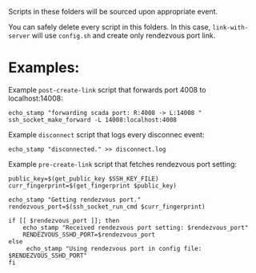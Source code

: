 Scripts in these folders will be sourced upon appropriate event. 

You can safely delete every script in this folders. In this case, `link-with-server` will use `config.sh` and create only rendezvous port link.

# Examples: 

Example `post-create-link` script that forwards port 4008 to localhost:14008: 

    echo_stamp "forwarding scada port: R:4008 -> L:14008 "
    ssh_socket_make_forward -L 14008:localhost:4008

Example `disconnect` script that logs every disconnec event: 

    echo_stamp "disconnected." >> disconnect.log

Example `pre-create-link` script that fetches rendezvous port setting: 

    public_key=$(get_public_key $SSH_KEY_FILE)
    curr_fingerprint=$(get_fingerprint $public_key)

    echo_stamp "Getting rendezvous port."
    rendezvous_port=$(ssh_socket_run_cmd $curr_fingerprint)

    if [[ $rendezvous_port ]]; then
        echo_stamp "Received rendezvous port setting: $rendezvous_port"
        RENDEZVOUS_SSHD_PORT=$rendezvous_port
    else
         echo_stamp "Using rendezvous port in config file: $RENDEZVOUS_SSHD_PORT"
    fi



